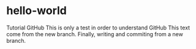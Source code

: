 # hello-world
Tutorial GitHub
This is only a test in order to understand GitHub
This text come from the new branch.
Finally, writing and commiting from a new branch.
